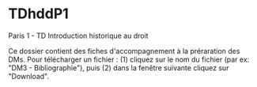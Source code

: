# TDhddP1

Paris 1 - TD Introduction historique au droit

Ce dossier contient des fiches d'accompagnement à la préraration des DMs.
Pour télécharger un fichier : (1) cliquez sur le nom du fichier (par ex: "DM3 - Bibliographie"), puis (2) dans la fenêtre suivante cliquez sur "Download".
